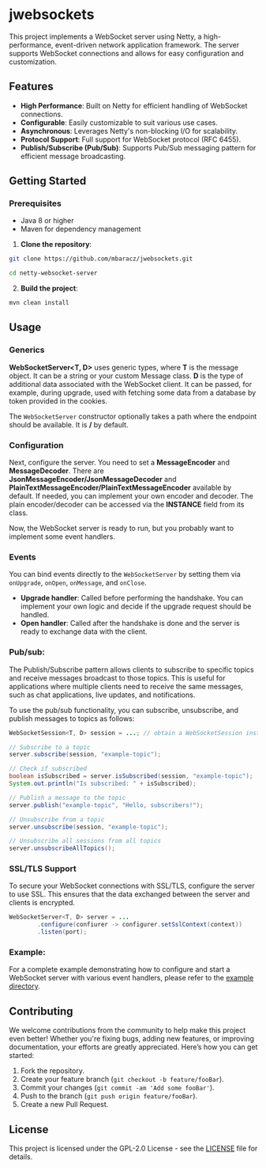 # jwebsockets

This project implements a WebSocket server using Netty, a high-performance, event-driven network application framework.
The server supports WebSocket connections and allows for easy configuration and customization.

## Features

- **High Performance**: Built on Netty for efficient handling of WebSocket connections.
- **Configurable**: Easily customizable to suit various use cases.
- **Asynchronous**: Leverages Netty's non-blocking I/O for scalability.
- **Protocol Support**: Full support for WebSocket protocol (RFC 6455).
- **Publish/Subscribe (Pub/Sub)**: Supports Pub/Sub messaging pattern for efficient message broadcasting.

## Getting Started

### Prerequisites

- Java 8 or higher
- Maven for dependency management


1. **Clone the repository**:

```sh
git clone https://github.com/mbaracz/jwebsockets.git
```

```sh
cd netty-websocket-server
```

2. **Build the project**:

```sh
mvn clean install
```

## Usage

### Generics

**WebSocketServer<T, D>** uses generic types, where **T** is the message object. It can be a string or your custom
Message class. **D** is the type of additional data associated with the WebSocket client. It can be passed, for example,
during upgrade, used with fetching some data from a database by token provided in the cookies.

The `WebSocketServer` constructor optionally takes a path where the endpoint should be available. It is **/** by
default.

### Configuration

Next, configure the server. You need to set a **MessageEncoder** and **MessageDecoder**. There are
**JsonMessageEncoder/JsonMessageDecoder** and **PlainTextMessageEncoder/PlainTextMessageEncoder** available by default.
If needed, you can implement your own encoder and decoder. The plain encoder/decoder can be accessed via the **INSTANCE** field from its class.

Now, the WebSocket server is ready to run, but you probably want to implement some event handlers.

### Events

You can bind events directly to the `WebSocketServer` by setting them via `onUpgrade`, `onOpen`, `onMessage`,
and `onClose`.

- **Upgrade handler**: Called before performing the handshake. You can implement your own logic and decide if the
  upgrade request should be handled.
- **Open handler**: Called after the handshake is done and the server is ready to exchange data with the client.

### Pub/sub:
The Publish/Subscribe pattern allows clients to subscribe to specific topics and receive messages broadcast to those topics. This is useful for applications where multiple clients need to receive the same messages, such as chat applications, live updates, and notifications.

To use the pub/sub functionality, you can subscribe, unsubscribe, and publish messages to topics as follows:

```java
WebSocketSession<T, D> session = ...; // obtain a WebSocketSession instance

// Subscribe to a topic
server.subscribe(session, "example-topic");

// Check if subscribed
boolean isSubscribed = server.isSubscribed(session, "example-topic");
System.out.println("Is subscribed: " + isSubscribed);

// Publish a message to the topic
server.publish("example-topic", "Hello, subscribers!");

// Unsubscribe from a topic
server.unsubscribe(session, "example-topic");

// Unsubscribe all sessions from all topics
server.unsubscribeAllTopics();
```

### SSL/TLS Support
To secure your WebSocket connections with SSL/TLS, configure the server to use SSL. This ensures that the data exchanged between the server and clients is encrypted.

```java
WebSocketServer<T, D> server = ...
        .configure(confiurer -> configurer.setSslContext(context))
        .listen(port);
```
### Example:
For a complete example demonstrating how to configure and start a WebSocket server with various event handlers, please refer to the [example directory](src/main/java/example).

## Contributing

We welcome contributions from the community to help make this project even better! Whether you're fixing bugs, adding
new features, or improving documentation, your efforts are greatly appreciated. Here’s how you can get started:

1. Fork the repository.
2. Create your feature branch (`git checkout -b feature/fooBar`).
3. Commit your changes (`git commit -am 'Add some fooBar'`).
4. Push to the branch (`git push origin feature/fooBar`).
5. Create a new Pull Request.

## License

This project is licensed under the GPL-2.0 License - see the [LICENSE](LICENSE) file for details.